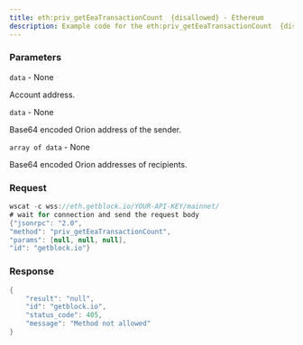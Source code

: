 ```yaml
---
title: eth:priv_getEeaTransactionCount  {disallowed} - Ethereum
description: Example code for the eth:priv_getEeaTransactionCount  {disallowed} ws method. Сomplete guide on how to use eth:priv_getEeaTransactionCount  {disallowed} ws in GetBlock.io Web3 documentation.
---
```


### Parameters


`data` - None

Account address.

`data` - None

Base64 encoded Orion address of the sender.

`array of data` - None

Base64 encoded Orion addresses of recipients.

### Request

``` java
wscat -c wss://eth.getblock.io/YOUR-API-KEY/mainnet/ 
# wait for connection and send the request body 
{"jsonrpc": "2.0",
"method": "priv_getEeaTransactionCount",
"params": [null, null, null],
"id": "getblock.io"}
```

###  Response

``` java
{
    "result": "null",
    "id": "getblock.io",
    "status_code": 405,
    "message": "Method not allowed"
}
```

